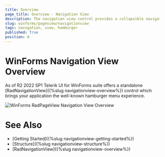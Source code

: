 ```yaml
---
title: Overview
page_title: Overview - Navigation View
description: The navigation view control provides a collapsible navigation pane that helps implement the hamburger menu pattern and automatically adapts the pane's display mode to different control sizes.
slug: winforms/pageview/navigationview
tags: navigation, view, hamburger
published: True
position: 0
---
```



# WinForms Navigation View Overview

As of R2 2022 SP1 Telerik UI for WinForms suite offers a standalone [RadNavigationView]({%slug navigationview-overview%}) control which brings your application the well-known hamburger menu experience. 
 
![WinForms RadPageView Navigation View Overview](images/pageview-navigation-view-overview001.png)

# See Also
* [Getting Started]({%slug navigationview-getting-started%})
* [Structure]({%slug navigationview-structure%})
* [RadNavigationView]({%slug navigationview-overview%})
